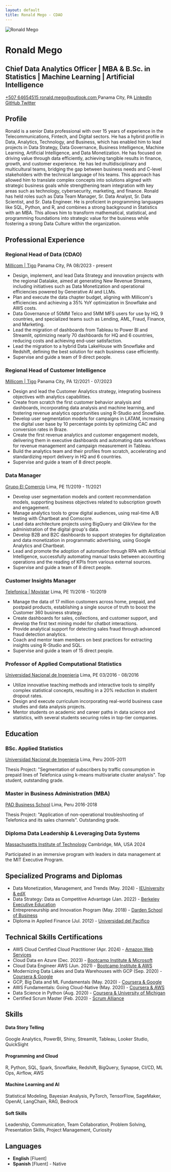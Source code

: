 ```yaml
---
layout: default
title: Ronald Mego - CDAO
---
```


<div class="header-container">
  <img src="{{ site.logo }}" alt="Ronald Mego" class="profile-image">
  <h1>Ronald Mego</h1>
  
  <div class="title-container">
    <h2>Chief Data Analytics Officer | MBA & B.Sc. in Statistics | Machine Learning | Artificial Intelligence</h2>
  </div>

  <div class="contact-info">
    <a href="tel:+50764654515" class="contact-item">
      <i class="fas fa-phone"></i> +507 64654515
    </a>
    <a href="mailto:ronald.mego@outlook.com" class="contact-item">
      <i class="fas fa-envelope"></i> ronald.mego@outlook.com
    </a>
    <span class="contact-item">
      <i class="fas fa-map-marker-alt"></i> Panama City, PA
    </span>
    <a href="https://www.linkedin.com/in/ronaldmego/" class="contact-item" target="_blank">
      <i class="fab fa-linkedin"></i> LinkedIn
    </a>
    <a href="https://github.com/ronaldmego" class="contact-item" target="_blank">
      <i class="fab fa-github"></i> GitHub
    </a>
    <a href="https://x.com/MGOData" class="contact-item" target="_blank">
      <i class="fab fa-twitter"></i> Twitter
    </a>
  </div>
</div>

## Profile

Ronald is a senior Data professional with over 15 years of experience in the Telecommunications, Fintech, and Digital sectors. He has a hybrid profile in Data, Analytics, Technology, and Business, which has enabled him to lead projects in Data Strategy, Data Governance, Business Intelligence, Machine Learning, Artificial Intelligence, and Data Monetization. He has focused on driving value through data efficiently, achieving tangible results in finance, growth, and customer experience. He has led multidisciplinary and multicultural teams, bridging the gap between business needs and C-level stakeholders with the technical language of his teams. This approach has allowed him to translate complex concepts into solutions aligned with strategic business goals while strengthening team integration with key areas such as technology, cybersecurity, marketing, and finance. Ronald has held roles such as Data Team Manager, Sr. Data Analyst, Sr. Data Scientist, and Sr. Data Engineer. He is proficient in programming languages like SQL, Python, and R, and combines a strong background in Statistics with an MBA. This allows him to transform mathematical, statistical, and programming foundations into strategic value for the business while fostering a strong Data Culture within the organization.

## Professional Experience

<div class="experience-item">
  <div class="experience-header">
    <h3>Regional Head of Data (CDAO)</h3>
    <div class="experience-meta">
      <span class="company"><a href="https://www.millicom.com/" target="_blank">Millicom | Tigo</a></span>
      <span class="location">Panama City, PA</span>
      <span class="period">08/2023 - present</span>
    </div>
  </div>
  <ul>
    <li>Design, implement, and lead Data Strategy and innovation projects with the regional Datalake, aimed at generating New Revenue Streams, including initiatives such as Data Monetization and operational efficiencies powered by Generative AI and LLMs.</li>
    <li>Plan and execute the data chapter budget, aligning with Millicom's efficiencies and achieving a 35% YoY optimization in Snowflake and AWS costs.</li>
    <li>Data Governance of 50MM Telco and 5MM MFS users for use by HQ, 9 countries, and specialized teams such as Lending, AML, Fraud, Finance, and Marketing.</li>
    <li>Lead the migration of dashboards from Tableau to Power BI and Streamlit, optimizing nearly 70 dashboards for HQ and 6 countries, reducing costs and achieving end-user satisfaction.</li>
    <li>Lead the migration to a hybrid Data LakeHouse with Snowflake and Redshift, defining the best solution for each business case efficiently.</li>
    <li>Supervise and guide a team of 9 direct people.</li>
  </ul>
</div>

<div class="experience-item">
  <div class="experience-header">
    <h3>Regional Head of Customer Intelligence</h3>
    <div class="experience-meta">
      <span class="company"><a href="https://www.millicom.com/" target="_blank">Millicom | Tigo</a></span>
      <span class="location">Panama City, PA</span>
      <span class="period">12/2021 - 07/2023</span>
    </div>
  </div>
  <ul>
    <li>Design and lead the Customer Analytics strategy, integrating business objectives with analytics capabilities.</li>
    <li>Create from scratch the first customer behavior analysis and dashboards, incorporating data analysis and machine learning, and fostering revenue analytics opportunities using R-Studio and Snowflake.</li>
    <li>Develop user segmentation models for campaigns in LATAM, increasing the digital user base by 10 percentage points by optimizing CAC and conversion rates in Braze.</li>
    <li>Create the first revenue analytics and customer engagement models, delivering them in executive dashboards and automating data workflows for revenue management and campaign measurement in Tableau.</li>
    <li>Build the analytics team and their profiles from scratch, accelerating and standardizing report delivery in HQ and 6 countries.</li>
    <li>Supervise and guide a team of 8 direct people.</li>
  </ul>
</div>

<div class="experience-item">
  <div class="experience-header">
    <h3>Data Manager</h3>
    <div class="experience-meta">
      <span class="company"><a href="https://grupoelcomercio.com.pe/" target="_blank">Grupo El Comercio</a></span>
      <span class="location">Lima, PE</span>
      <span class="period">11/2019 - 11/2021</span>
    </div>
  </div>
  <ul>
    <li>Develop user segmentation models and content recommendation models, supporting business objectives related to subscription growth and engagement.</li>
    <li>Manage analytics tools to grow digital audiences, using real-time A/B testing with Chartbeat and Comscore.</li>
    <li>Lead data architecture projects using BigQuery and QlikView for the administration of the digital group's data.</li>
    <li>Develop B2B and B2C dashboards to support strategies for digitalization and data monetization in programmatic advertising, using Google Analytics and Chartbeat.</li>
    <li>Lead and promote the adoption of automation through RPA with Artificial Intelligence, successfully automating manual tasks between accounting operations and the reading of KPIs from various external sources.</li>
    <li>Supervise and guide a team of 8 direct people.</li>
  </ul>
</div>

<div class="experience-item">
  <div class="experience-header">
    <h3>Customer Insights Manager</h3>
    <div class="experience-meta">
      <span class="company"><a href="https://telefonica.com.pe/" target="_blank">Telefonica | Movistar</a></span>
      <span class="location">Lima, PE</span>
      <span class="period">11/2016 - 10/2019</span>
    </div>
  </div>
  <ul>
    <li>Manage the data of 17 million customers across home, prepaid, and postpaid products, establishing a single source of truth to boost the Customer 360 business strategy.</li>
    <li>Create dashboards for sales, collections, and customer support, and develop the first text mining model for chatbot interactions.</li>
    <li>Provide analytical support for detecting sales fraud through advanced fraud detection analytics.</li>
    <li>Coach and mentor team members on best practices for extracting insights using R-Studio and SQL.</li>
    <li>Supervise and guide a team of 15 direct people.</li>
  </ul>
</div>

<div class="experience-item">
  <div class="experience-header">
    <h3>Professor of Applied Computational Statistics</h3>
    <div class="experience-meta">
      <span class="company"><a href="https://portal.uni.edu.pe/" target="_blank">Universidad Nacional de Ingenieria</a></span>
      <span class="location">Lima, PE</span>
      <span class="period">03/2016 - 08/2016</span>
    </div>
  </div>
  <ul>
    <li>Utilize innovative teaching methods and interactive tools to simplify complex statistical concepts, resulting in a 20% reduction in student dropout rates.</li>
    <li>Design and execute curriculum incorporating real-world business case studies and data analysis projects.</li>
    <li>Mentor students on academic and career paths in data science and statistics, with several students securing roles in top-tier companies.</li>
  </ul>
</div>

## Education

<div class="education-item">
  <div class="education-header">
    <h3>BSc. Applied Statistics</h3>
    <div class="education-meta">
      <span class="school"><a href="https://www.credential.net/922f2fe3-2fe4-4233-bbb6-1579ff468aa9" target="_blank">Universidad Nacional de Ingenieria</a></span>
      <span class="location">Lima, Peru</span>
      <span class="period">2005-2011</span>
    </div>
  </div>
  <p class="education-details">
    Thesis Project: "Segmentation of subscribers by traffic consumption in prepaid lines of Telefonica using k-means multivariate cluster analysis". Top student, outstanding grade.
  </p>
</div>

<div class="education-item">
  <div class="education-header">
    <h3>Master in Business Administration (MBA)</h3>
    <div class="education-meta">
      <span class="school"><a href="https://www.credential.net/f953e37b-11e7-4570-89aa-6f21d606132d" target="_blank">PAD Business School</a></span>
      <span class="location">Lima, Peru</span>
      <span class="period">2016-2018</span>
    </div>
  </div>
  <p class="education-details">
    Thesis Project: "Application of non-operational troubleshooting of Telefonica and its sales channels". Outstanding grade.
  </p>
</div>

<div class="education-item">
  <div class="education-header">
    <h3>Diploma Data Leadership & Leveraging Data Systems</h3>
    <div class="education-meta">
      <span class="school"><a href="https://www.credential.net/f6bd85db-4850-4f50-9609-7990eb0aaadc" target="_blank">Massachusetts Institute of Technology</a></span>
      <span class="location">Cambridge, MA, USA</span>
      <span class="period">2024</span>
    </div>
  </div>
  <p class="education-details">
    Participated in an immersive program with leaders in data management at the MIT Executive Program.
  </p>
</div>

## Specialized Programs and Diplomas

<div class="certifications">
  <ul>
    <li>Data Monetization, Management, and Trends (May. 2024) - <a href="https://courses.edx.org/certificates/447c3529a7dc42aa8bf27297a97b0c88" target="_blank">IEUniversity & edX</a></li>
    <li>Data Strategy: Data as Competitive Advantage (Jan. 2022) - <a href="https://certificates.emeritus.org/39607ed0-10b6-4387-be32-5b34af6a5040" target="_blank">Berkeley Executive Education</a></li>
    <li>Entrepreneurship and Innovation Program (May. 2018) - <a href="https://www.credential.net/54b357e1-243e-47ea-a40f-bcfdcfa04b18" target="_blank">Darden School of Business</a></li>
    <li>Diploma in Applied Finance (Jul. 2012) - <a href="https://www.credential.net/322f33cb-ee81-453d-994a-3f81db550be9" target="_blank">Universidad del Pacifico</a></li>
  </ul>
</div>

## Technical Skills Certifications

<div class="certifications">
  <ul>
    <li>AWS Cloud Certified Cloud Practitioner (Apr. 2024) - <a href="https://www.credly.com/badges/b1438ac5-468e-4964-b6ac-2894b7e2204b" target="_blank">Amazon Web Services</a></li>
    <li>Cloud Data en Azure (Dec. 2023) - <a href="https://www.credential.net/f49190f2-99e2-4af9-83a9-26bef312b87f" target="_blank">Bootcamp Institute & Microsoft</a></li>
    <li>Cloud Data Engineer AWS (Jun. 2021) - <a href="https://www.credential.net/141c2476-9e17-4aa3-b82e-1216cf38eead" target="_blank">Bootcamp Institute & AWS</a></li>
    <li>Modernizing Data Lakes and Data Warehouses with GCP (Sep. 2020) - <a href="https://www.coursera.org/account/accomplishments/verify/5Q8B7VDGRSXY" target="_blank">Coursera & Google</a></li>
    <li>GCP, Big Data and ML Fundamentals (May. 2020) - <a href="https://www.coursera.org/account/accomplishments/certificate/RPWJ8S2L8CYW" target="_blank">Coursera & Google</a></li>
    <li>AWS Fundamentals: Going Cloud-Native (May. 2020) - <a href="https://www.coursera.org/account/accomplishments/certificate/R5WQRZF5KLKM" target="_blank">Coursera & AWS</a></li>
    <li>Data Science in Python (Aug. 2020) - <a href="https://www.coursera.org/account/accomplishments/verify/MYX5XU65HP95" target="_blank">Coursera & University of Michigan</a></li>
    <li>Certified Scrum Master (Feb. 2020) - <a href="https://bcert.me/sjvqudqey" target="_blank">Scrum Alliance</a></li>
  </ul>
</div>

## Skills

<div class="skills-section">
  <div class="skill-category">
    <h4>Data Story Telling</h4>
    Google Analytics, PowerBI, Shiny, Streamlit, Tableau, Looker Studio, QuickSight
  </div>

  <div class="skill-category">
    <h4>Programming and Cloud</h4>
    R, Python, SQL, Spark, Snowflake, Redshift, BigQuery, Synapse, CI/CD, ML Ops, Airflow, AWS
  </div>

  <div class="skill-category">
    <h4>Machine Learning and AI</h4>
    Statistical Modeling, Bayesian Analysis, PyTorch, TensorFlow, SageMaker, OpenAI, LangChain, RAG, Bedrock
  </div>

  <div class="skill-category">
    <h4>Soft Skills</h4>
    Leadership, Communication, Team Collaboration, Problem Solving, Presentation Skills, Project Management, Curiosity
  </div>
</div>

## Languages

<div class="languages">
  <ul>
    <li><strong>English</strong> [Fluent]</li>
    <li><strong>Spanish</strong> [Fluent] - Native</li>
  </ul>
</div>